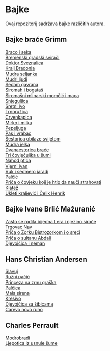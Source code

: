 # Bajke

Ovaj repozitorij sadržava bajke različitih autora.

## Bajke braće Grimm
[Braco i seka](<braco_i_seka.md>)\
[Bremenski gradski svirači](<bremenski_gradski_sviraci.md>)\
[Doktor Sveznalica](<doktor_sveznalica.md>)\
[Kralj Bradonja](<kralj_bradonja.md>)\
[Mudra seljanka](<mudra_seljanka.md>)\
[Mudri ljudi](<mudri_ljudi.md>)\
[Sedam gavrana](<sedam_gavrana.md>)\
[Siromah i bogataš](<siromah_i_bogatas.md>)\
[Siromašni mlinarski momčić i maca](<siromasni_mlinarski_momcic_i_maca.md>)\
[Snjeguljica](<snjeguljica.md>)\
[Sretni Ivo](<sretni_ivo.md>)\
[Trnoružica](<trnoruzica.md>)\
[Crvenkapica](<https://github.com/lsaric23/Bajke/blob/laura-bajke/Crvenkapica%20%E2%80%93%20e-Lektire.md>)\
[Mirko i milka](<https://github.com/lsaric23/Bajke/blob/laura-bajke/Mirko%20i%20Milka%20%E2%80%93%20e-Lektire.md>)\
[Pepeljuga](<https://github.com/lsaric23/Bajke/blob/laura-bajke/Pepeljuga%20%E2%80%93%20e-Lektire.md>)\
[Pas i vrabac](<https://github.com/lsaric23/Bajke/blob/laura-bajke/Pas%20i%20vrabac%20%E2%80%93%20e-Lektire.md>)\
[Šestorica obilaze svijetom](<https://github.com/lsaric23/Bajke/blob/laura-bajke/%C5%A0estorica%20obilaze%20svijetom%20%E2%80%93%20e-Lektire.md>)\
[Mudra jelka](<https://github.com/lsaric23/Bajke/blob/laura-bajke/Mudra%20Jelka%20%E2%80%93%20e-Lektire.md>)\
[Dvanaestorica braće](<https://github.com/lsaric23/Bajke/blob/laura-bajke/Dvanaestorica%20bra%C4%87e%20%E2%80%93%20e-Lektire.md>)\
[Tri čovječuljka u šumi](<https://github.com/lsaric23/Bajke/blob/laura-bajke/Tri%20%C4%8Dovje%C4%8Duljka%20u%20%C5%A1umi%20%E2%80%93%20e-Lektire.md>)\
[Nahod ptica](<https://github.com/lsaric23/Bajke/blob/laura-bajke/Nahod-ptica%20%E2%80%93%20e-Lektire.md>)\
[Vjerni Ivan](<https://github.com/lsaric23/Bajke/blob/laura-bajke/Vjerni%20Ivan%20%E2%80%93%20e-Lektire.md>)\
[Vuk i sedmero jaradi](<https://github.com/lsaric23/Bajke/blob/laura-bajke/Vuk%20i%20sedmoro%20jaradi%20%E2%80%93%20e-Lektire.md>)\
[Palčić](<https://github.com/lsaric23/Bajke/blob/laura-bajke/Pal%C4%8Di%C4%87%20%E2%80%93%20e-Lektire.md>)\
[Priča o čovjeku koji je htio da nauči strahovati](<https://github.com/lsaric23/Bajke/blob/laura-bajke/Pri%C4%8Da%20o%20%C4%8Dovjeku%20koji%20je%20htio%20da%20nau%C4%8Di%20strahovati%20%E2%80%93%20e-Lektire.md>)\
[Klatež](<https://github.com/lsaric23/Bajke/blob/laura-bajke/Klate%C5%BE%20%E2%80%93%20e-Lektire.md>)\
[Ukleti kraljević i Čelik Henrik](<https://github.com/lsaric23/Bajke/blob/laura-bajke/Ukleti%20Kraljevi%C4%87%20i%20%C4%8Celik-Henrik%20%E2%80%93%20e-Lektire.md>)

## Bajke Ivane Brlić Mažuranić
[Zašto se rodila bijedna Lera i njezino siroče](zasto_se_rodila_bijedna_lera_i_njezino_siroce_ivana_brlic_mazuranic.md)\
[Trgovac Nav](trgovac_nav_ivana_brlic_mazuranic.md)\
[Priča o Zorku Bistrozorkom i o sreći](prica_o_zorku_bistrozorkom_i_o_sreci_ivana_brlic_mazuranic.md)\
[Priča o sultanu Abdali](prica_o_sultanu_abdali_ivana_brlic_mazuranic.md)\
[Djevojčica i neman](djevojcica_i_neman_brlic_mazuranic.md)

## Hans Christian Andersen

[Slavuj](slavuj_hans_christian_andersen.md)\
[Ružni pačić](ruzni_pacic_hans_christian_andersen.md)\
[Princeza na zrnu graška](princeza_na_zrnu_graska_hans_christian_andersen.md)\
[Palčica](palcica_hans_christian_andersen.md)\
[Mala sirena](mala_sirena_hans_christian_andersen.md)\
[Kresivo](kresivo_hans_christian_andersen.md)\
[Djevojčica sa šibicama](djevojcica_sa_sibicama_hans_christian_andersen.md)\
[Carevo novo ruho](carevo_novo_ruho_hans_christian_andersen.md)

## Charles Perrault

[Modrobradi](modrobradi_charles_perrault.md)\
[Ljepotica iz usnule šume](ljepotica_iz_usnule_sume_charles_perrault.md)



